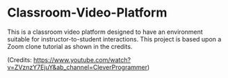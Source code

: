 # Classroom-Video-Platform

This is a classroom video platform designed to have an environment suitable for instructor-to-student interactions. This project is based upon a Zoom clone tutorial as shown in the credits. 

(Credits: https://www.youtube.com/watch?v=ZVznzY7EjuY&ab_channel=CleverProgrammer) 
